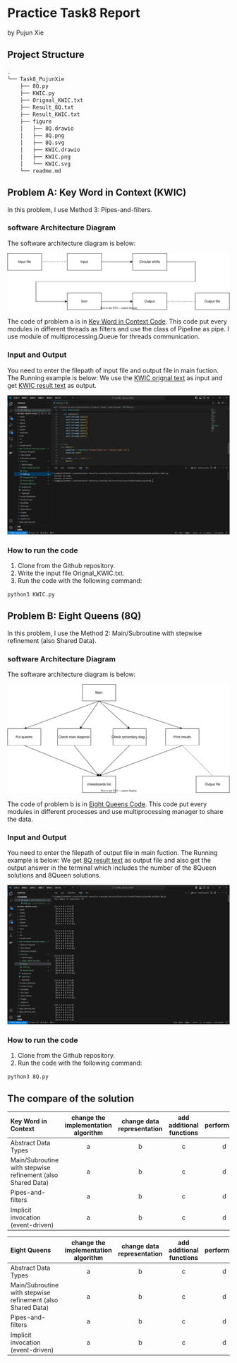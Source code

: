 # Practice Task8 Report
by Pujun Xie

## Project Structure

```
.
└── Task8_PujunXie
    ├── 8Q.py
    ├── KWIC.py
    ├── Orignal_KWIC.txt
    ├── Result_8Q.txt
    ├── Result_KWIC.txt
    ├── figure
    │   ├── 8Q.drawio
    │   ├── 8Q.png
    │   ├── 8Q.svg
    │   ├── KWIC.drawio
    │   ├── KWIC.png
    │   └── KWIC.svg
    └── readme.md
```
    
## Problem A: Key Word in Context (KWIC)
In this problem, I use Method 3: Pipes-and-filters. 

###  software Architecture Diagram
The software architecture diagram is below:

![image](https://github.com/xpjllk38324/Container-Security-Scanning-Service/blob/main/Practices/Task8/Task8_PujunXie/figure/KWIC.svg)

The code of problem a is in [Key Word in Context Code](KWIC.py). This code put every modules in different threads as filters and use the class of Pipeline as pipe. I use module of multiprocessing.Queue for threads communication. 

### Input and Output
You need to enter the filepath of input file and output file in main fuction. The Running example is below: We use the [KWIC orignal text](Orignal_KWIC.txt) as input and get [KWIC result text](Result_KWIC.txt) as output.

![image](https://github.com/xpjllk38324/Container-Security-Scanning-Service/blob/main/Practices/Task8/Task8_PujunXie/figure/KWIC.png)

### How to run the code

1. Clone from the Github repository.
2. Write the input file Orignal_KWIC.txt.
3. Run the code with the following command:

```
python3 KWIC.py
```

## Problem B: Eight Queens (8Q)
In this problem, I use the Method 2: Main/Subroutine with stepwise refinement (also Shared Data). 

###  software Architecture Diagram
The software architecture diagram is below:

![image](https://github.com/xpjllk38324/Container-Security-Scanning-Service/blob/main/Practices/Task8/Task8_PujunXie/figure/8Q.svg)

The code of problem b is in [Eight Queens Code](8Q.py). This code put every modules in different processes and use multiprocessing manager to share the data.

### Input and Output
You need to enter the filepath of output file in main fuction. The Running example is below: We get [8Q result text](Result_8Q.txt) as output file and also get the output answer in the terminal
which includes the number of the 8Queen solutions and 8Queen solutions.

![image](https://github.com/xpjllk38324/Container-Security-Scanning-Service/blob/main/Practices/Task8/Task8_PujunXie/figure/8Q.png)

### How to run the code

1. Clone from the Github repository.
2. Run the code with the following command:

```
python3 8Q.py
```

## The compare of the solution

| Key Word in Context | change the implementation algorithm | change data representation | add additional functions | performance | Reusability |
| :--- | :---: | :---: |:---: |:---: |---: |
|Abstract Data Types | a | b | c | d | e |
| Main/Subroutine with stepwise refinement (also Shared Data) | a | b | c | d |  e |
| Pipes-and-filters | a | b | c | d | e |
| Implicit invocation (event-driven) | a | b | c | d | e |

| Eight Queens | change the implementation algorithm | change data representation | add additional functions | performance | Reusability |
| :--- | :---: | :---: |:---: |:---: |---: |
|Abstract Data Types | a | b | c | d | e |
| Main/Subroutine with stepwise refinement (also Shared Data) | a | b | c | d |  e |
| Pipes-and-filters | a | b | c | d | e |
| Implicit invocation (event-driven) | a | b | c | d | e |
